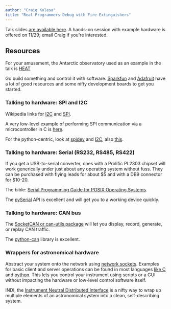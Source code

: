 ```yaml
---
author: "Craig Kulesa"
title: "Real Programmers Debug with Fire Extinguishers"
---
```


Talk slides [are available here](/downloads/2017-18/kulesa-hardware-slides.pdf).   A hands-on session with example hardware is offered on 11/29; email Craig if you're interested.  

## Resources

For your amusement, the Antarctic observatory used as an example in the talk is [HEAT](http://soral.as.arizona.edu/heat/)

Go build something and control it with software.  [Sparkfun](https://www.sparkfun.com/) and [Adafruit](https://www.adafruit.com/) have a lot of good resources and some nifty development boards to get you started.

### Talking to hardware:  SPI and I2C

Wikipedia links for [I2C](https://en.wikipedia.org/wiki/I%C2%B2C) and [SPI](https://en.wikipedia.org/wiki/Serial_Peripheral_Interface_Bus).

A very low-level example of performing SPI communication via a microcontroller in C is [here](https://www.maximintegrated.com/en/app-notes/index.mvp/id/4184).

For the python-centric, look at [spidev](https://pypi.python.org/pypi/spidev) and [I2C](https://pypi.python.org/pypi/smbus-cffi/0.5.1), also [this](https://pypi.python.org/pypi/smbus2/0.1.0).

### Talking to hardware:  Serial (RS232, RS485, RS422)

If you get a USB-to-serial converter, ones with a Prolific PL2303 chipset will work generically under just about any operating system without fuss.  They can be purchased with flying leads for about $5 and with a DB9 connector for $10-20.

The bible:  [Serial Programming Guide for POSIX Operating Systems](https://www.cmrr.umn.edu/~strupp/serial.html). 

The [pySerial](http://pyserial.readthedocs.io/en/latest/shortintro.html) API is excellent and will get you to a working device quickly.  

### Talking to hardware:  CAN bus

The [SocketCAN or can-utils package](https://github.com/linux-can/can-utils) will let you display, record, generate, or replay CAN traffic.

The [python-can](http://python-can.readthedocs.io/en/latest/) library is excellent.

### Wrappers for astronomical hardware

Abstract your system onto the network using [network sockets](https://en.wikipedia.org/wiki/Network_socket).  Examples for basic client and server operations can be found in most languages [like C](http://www.thegeekstuff.com/2011/12/c-socket-programming/?utm_source=feedburner) and [python](https://docs.python.org/3.7/howto/sockets.html).  This lets you control your instrument using scripts or a GUI without impacting the hardware or low-level control software itself.

INDI, the [Instrument Neutral Distributed Interface](http://indilib.org/about/discover-indi.html) is a nifty way to wrap up multiple elements of an astronomical system into a clean, self-describing system.  

